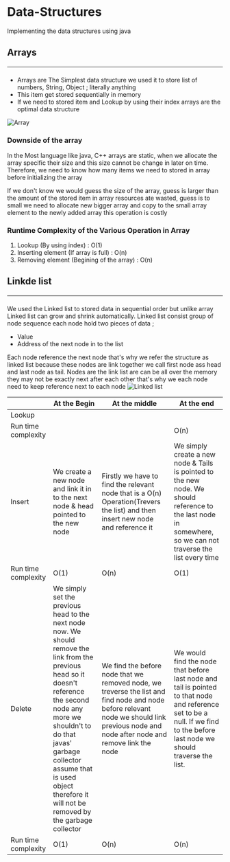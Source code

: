 # Data-Structures
Implementing the data structures using java

<h2>Arrays<hr></h2>
<p>
  <ul>
	<li>Arrays are The Simplest data structure we used it to store list of numbers, String, Object ; literally anything<br></li> 
  <li>This item get stored sequentially in memory<br></li>
  <li>If we need to stored item and Lookup by using their index arrays are the optimal data structure<br></li>
  </ul>
  <img src="https://media.geeksforgeeks.org/wp-content/cdn-uploads/gq/2015/05/Arrays.png" alt="Array">
  <h3>Downside of the array</h3>
  <p> In the Most language like java, C++ arrays are static, when we allocate the array specific their size and this size cannot be change in later on time. Therefore, we need to know how many items we need to stored in array before initializing the array</p> 
  <p>If we don't know we would guess the size of the array, guess is larger than the amount of the stored item in array resources ate wasted, guess is to small we need to allocate new bigger array and copy to the small array element to the newly added array this operation is costly</p>
  <h3>Runtime Complexity of the Various Operation in Array</h3>
  <ol>
  <li>Lookup (By using index) : O(1) </li>
  <li>Inserting element (If array is full) : O(n) </li>
  <li>Removing element (Begining of the array) : O(n)</li>
</ol>
</p>

## Linkde list<hr>
We used the Linked list to stored data in sequential order but unlike array Linked list can grow and shrink automatically. Linked list consist group of node sequence each node hold two pieces of data ;
- Value
- Address of the next node in to the list 

Each node reference the next node that's why we refer the structure as linked list because these nodes are link together
we call first node ass head and last node as tail.
Nodes are the link list are can be all over the memory they may not be exactly next after each other that's why we each node need to keep reference next to each node
<img src="https://media.geeksforgeeks.org/wp-content/cdn-uploads/gq/2013/03/Linkedlist.png" alt="Linked list">

|  |At the Begin   |At the middle |At the end   
| ------------ | ------------ | ------------ | ------------
| Lookup  |   |   |   |
| Run time complexity  |   |   | O(n)|
| Insert  |We create a new node and link it in to the next node & head pointed to the new node   |Firstly we have to find the relevant node that is a O(n) Operation(Trevers the list) and then insert new node and reference it   | We simply create a new node & Tails is pointed to the new node. We should reference to the last node in somewhere, so we can not traverse the list every time  |  
|  Run time complexity  |O(1)   |O(n)   |  O(1)| 
|Delete  | We simply set the previous head to the next node now. We should remove the link from the previous head so it doesn't reference the second node any more we shouldn't to do that javas' garbage collector assume that is used object therefore it will not be removed by the garbage collector  | We find the before node that we removed node, we treverse the list and find node and node before relevant node we should link previous node and node after node and remove link the node|  We would find the node that before last node and tail is pointed to that node and reference set to be a null. If we find to the before last node we should traverse the list. |    
| Run time complexity  |O(1)   |O(n)   | O(n)| | 


